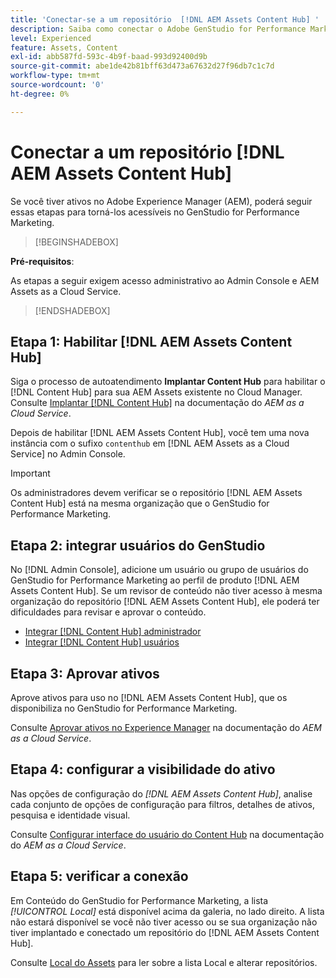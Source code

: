 ```yaml
---
title: 'Conectar-se a um repositório  [!DNL AEM Assets Content Hub] '
description: Saiba como conectar o Adobe GenStudio for Performance Marketing a um repositório do Adobe Experience Manager (AEM) [!DNL Content Hub] e aproveitar o conteúdo aprovado existente.
level: Experienced
feature: Assets, Content
exl-id: abb587fd-593c-4b9f-baad-993d92400d9b
source-git-commit: abe1de42b81bff63d473a67632d27f96db7c1c7d
workflow-type: tm+mt
source-wordcount: '0'
ht-degree: 0%

---
```


# Conectar a um repositório [!DNL AEM Assets Content Hub]

Se você tiver ativos no Adobe Experience Manager (AEM), poderá seguir essas etapas para torná-los acessíveis no GenStudio for Performance Marketing.

>[!BEGINSHADEBOX]

**Pré-requisitos**:

As etapas a seguir exigem acesso administrativo ao Admin Console e AEM Assets as a Cloud Service.

>[!ENDSHADEBOX]

## Etapa 1: Habilitar [!DNL AEM Assets Content Hub]

Siga o processo de autoatendimento **Implantar Content Hub** para habilitar o [!DNL Content Hub] para sua AEM Assets existente no Cloud Manager. Consulte [Implantar [!DNL Content Hub]](https://experienceleague.adobe.com/en/docs/experience-manager-cloud-service/content/assets/content-hub/deploy-content-hub) na documentação do _AEM as a Cloud Service_.

Depois de habilitar [!DNL AEM Assets Content Hub], você tem uma nova instância com o sufixo `contenthub` em [!DNL AEM Assets as a Cloud Service] no Admin Console.

>[!IMPORTANT]
>
>Os administradores devem verificar se o repositório [!DNL AEM Assets Content Hub] está na mesma organização que o GenStudio for Performance Marketing.

## Etapa 2: integrar usuários do GenStudio

No [!DNL Admin Console], adicione um usuário ou grupo de usuários do GenStudio for Performance Marketing ao perfil de produto [!DNL AEM Assets Content Hub]. Se um revisor de conteúdo não tiver acesso à mesma organização do repositório [!DNL AEM Assets Content Hub], ele poderá ter dificuldades para revisar e aprovar o conteúdo.

- [Integrar [!DNL Content Hub] administrador](https://experienceleague.adobe.com/en/docs/experience-manager-cloud-service/content/assets/content-hub/deploy-content-hub#onboard-content-hub-administrator)
- [Integrar [!DNL Content Hub] usuários](https://experienceleague.adobe.com/en/docs/experience-manager-cloud-service/content/assets/content-hub/deploy-content-hub#onboard-content-hub-users)

## Etapa 3: Aprovar ativos

Aprove ativos para uso no [!DNL AEM Assets Content Hub], que os disponibiliza no GenStudio for Performance Marketing.

Consulte [Aprovar ativos no Experience Manager](https://experienceleague.adobe.com/en/docs/experience-manager-cloud-service/content/assets/dynamicmedia/dynamic-media-open-apis/approve-assets) na documentação do _AEM as a Cloud Service_.

## Etapa 4: configurar a visibilidade do ativo

Nas opções de configuração do _[!DNL AEM Assets Content Hub]_, analise cada conjunto de opções de configuração para filtros, detalhes de ativos, pesquisa e identidade visual.

Consulte [Configurar interface do usuário do Content Hub](https://experienceleague.adobe.com/en/docs/experience-manager-cloud-service/content/assets/content-hub/configure-content-hub-ui-options) na documentação do _AEM as a Cloud Service_.

## Etapa 5: verificar a conexão

Em Conteúdo do GenStudio for Performance Marketing, a lista _[!UICONTROL Local]_ está disponível acima da galeria, no lado direito. A lista não estará disponível se você não tiver acesso ou se sua organização não tiver implantado e conectado um repositório do [!DNL AEM Assets Content Hub].

Consulte [Local do Assets](manage-assets.md#assets-location) para ler sobre a lista Local e alterar repositórios.
